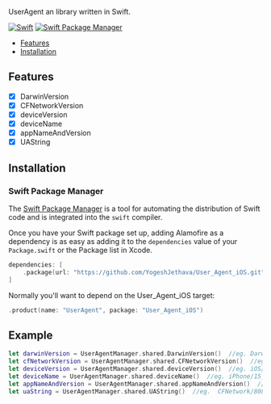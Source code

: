 UserAgent an library written in Swift.

[![Swift](https://img.shields.io/badge/Swift-5.7_5.8_5.9-orange?style=flat-square)](https://img.shields.io/badge/Swift-5.7_5.8_5.9-Orange?style=flat-square)
[![Swift Package Manager](https://img.shields.io/badge/Swift_Package_Manager-compatible-orange?style=flat-square)](https://img.shields.io/badge/Swift_Package_Manager-compatible-orange?style=flat-square)

- [Features](#features)
- [Installation](#installation)


## Features
- [x] DarwinVersion
- [x] CFNetworkVersion
- [x] deviceVersion
- [x] deviceName
- [x] appNameAndVersion
- [x] UAString
                          
## Installation
                          
  ### Swift Package Manager

  The [Swift Package Manager](https://swift.org/package-manager/) is a tool for automating the distribution of Swift code and is integrated into the `swift` compiler.

  Once you have your Swift package set up, adding Alamofire as a dependency is as easy as adding it to the `dependencies` value of your `Package.swift` or the Package list in Xcode.

  ```swift
  dependencies: [
      .package(url: "https://github.com/YogeshJethava/User_Agent_iOS.git", .upToNextMajor(from: "1.0.0"))
  ]
  ```

  Normally you'll want to depend on the User_Agent_iOS target:

  ```swift
  .product(name: "UserAgent", package: "User_Agent_iOS")
  ```

## Example

```swift
let darwinVersion = UserAgentManager.shared.DarwinVersion()  //eg. Darwin/16.3.0
let cfNetworkVersion = UserAgentManager.shared.CFNetworkVersion()  //eg. CFNetwork/808.3
let deviceVersion = UserAgentManager.shared.deviceVersion()  //eg. iOS/10_1
let deviceName = UserAgentManager.shared.deviceName()  //eg. iPhone/15_Pro_Max
let appNameAndVersion = UserAgentManager.shared.appNameAndVersion()  //eg. MyApp/1
let uaString = UserAgentManager.shared.UAString()  //eg.  CFNetwork/808.3 Darwin/16.3.0 (iPhone/15_Pro_Max iOS/10_1)
```

